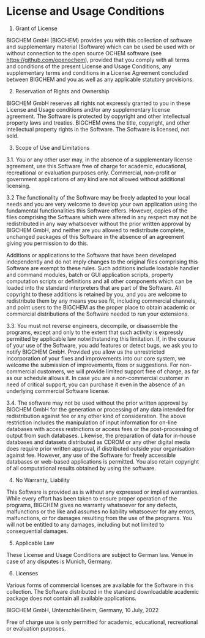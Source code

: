 # License and Usage Conditions

1. Grant of License

BIGCHEM GmbH (BIGCHEM) provides you with this collection of software and supplementary material (Software) which can be used be used with or without connection to the open source OCHEM software (see https://github.com/openochem), provided that you comply with all terms and conditions of the present License and Usage Conditions, any supplementary terms and conditions in a License Agreement concluded between BIGCHEM and you as well as any applicable statutory provisions.

2. Reservation of Rights and Ownership

BIGCHEM GmbH reserves all rights not expressly granted to you in these License and Usage conditions and/or any supplementary license agreement. The Software is protected by copyright and other intellectual property laws and treaties. BIGCHEM owns the title, copyright, and other intellectual property rights in the Software. The Software is licensed, not sold. 

3. Scope of Use and Limitations

3.1. You or any other user may, in the absence of a supplementary license agreement, use this Software free of charge for academic, educational, recreational or evaluation purposes only. Commercial, non-profit or government applications of any kind are not allowed without additional licensing.

3.2 The functionality of the Software may be freely adapted to your local needs and you are very welcome to develop your own application using the fundamental functionalities this Software offers.
However, copies of the files comprising the Software which were altered in any respect may not be redistributed in any way whatsoever without the prior written approval by BIGCHEM GmbH, and neither are you allowed to redistribute complete, unchanged packages of this Software in the absence of an agreement giving you permission to do this.

Additions or applications to the Software that have been developed independently and do not imply changes to the original files comprising this Software are exempt to these rules. Such additions include loadable handler and command modules, batch or GUI application scripts, property computation scripts or definitions and all other components which can be loaded into the standard interpreters that are part of the Software. All copyright to these additions is retained by you, and you are welcome to redistribute them by any means you see fit, including commercial channels, and point users to the BIGCHEM as the proper place to obtain academic or commercial distributions of the Software needed to run your extensions.

3.3. You must not reverse engineers, decompile, or disassemble the programs, except and only to the extent that such activity is expressly permitted by applicable law notwithstanding this limitation. 
If, in the course of your use of the Software, you add features or detect bugs, we ask you to notify BIGCHEM GmbH. Provided you allow us the unrestricted incorporation of your fixes and improvements into our core system, we welcome the submission of improvements, fixes or suggestions. For non-commercial customers, we will provide limited support free of charge, as far as our schedule allows it. In case you are a non-commercial customer in need of critical support, you can purchase it even in the absence of an underlying commercial Software license.

3.4. The software may not be used without the prior written approval by BIGCHEM GmbH for the generation or processing of any data intended for redistribution against fee or any other kind of consideration. The above restriction includes the manipulation of input information for on-line databases with access restrictions or access fees or the post-processing of output from such databases.  Likewise, the preparation of data for in-house databases and datasets distributed as CDROM or any other digital media does require prior written approval, if distributed outside your organisation against fee. However, any use of the Software for freely accessible databases or web-based applications is permitted. You also retain copyright of all computational results obtained by using the software.

4. No Warranty, Liability

This Software is provided as is without any expressed or implied warranties. While every effort has been taken to ensure proper operation of the programs, BIGCHEM gives no warranty whatsoever for any defects, malfunctions or the like and assumes no liability whatsoever for any errors, malfunctions, or for damages resulting from the use of the programs. You will not be entitled to any damages, including but not limited to consequential damages.

5. Applicable Law

These License and Usage Conditions are subject to German law. Venue in case of any disputes is Munich, Germany.

6. Licenses

Various forms of commercial licenses are available for the Software in this collection. The Software distributed in the standard downloadable academic package does not contain all available applications.

BIGCHEM GmbH, Unterschleißheim, Germany, 10 July, 2022 

Free of charge use is only permitted for academic, educational, recreational or evaluation purposes.
